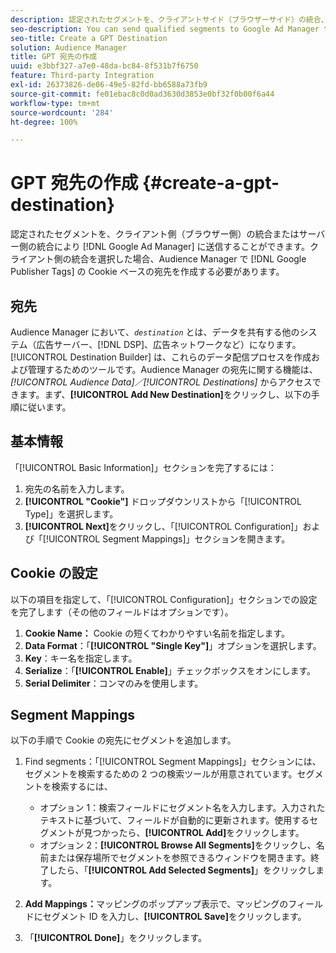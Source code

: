 ```yaml
---
description: 認定されたセグメントを、クライアントサイド（ブラウザーサイド）の統合、またはサーバー側の統合により Google Ad Manager に送信することができます。クライアント側の統合を選択した場合、Audience Manager で Google サイト運営者タグの Cookie ベースの宛先を作成する必要があります。
seo-description: You can send qualified segments to Google Ad Manager through a client-side (browser-side) integration, or a server-side integration. If you choose the client-side integration, you must create a cookie-based destination for Google Publisher Tags in Audience Manager.
seo-title: Create a GPT Destination
solution: Audience Manager
title: GPT 宛先の作成
uuid: e3bbf327-a7e0-48da-bc84-8f531b7f6750
feature: Third-party Integration
exl-id: 26373826-de06-49e5-82fd-bb6588a73fb9
source-git-commit: fe01ebac8c0d0ad3630d3853e0bf32f0b00f6a44
workflow-type: tm+mt
source-wordcount: '284'
ht-degree: 100%

---
```


# GPT 宛先の作成 {#create-a-gpt-destination}

認定されたセグメントを、クライアント側（ブラウザー側）の統合またはサーバー側の統合により [!DNL Google Ad Manager] に送信することができます。クライアント側の統合を選択した場合、Audience Manager で [!DNL Google Publisher Tags] の Cookie ベースの宛先を作成する必要があります。

## 宛先

Audience Manager において、*`destination`* とは、データを共有する他のシステム（広告サーバー、[!DNL DSP]、広告ネットワークなど）になります。[!UICONTROL Destination Builder] は、これらのデータ配信プロセスを作成および管理するためのツールです。Audience Manager の宛先に関する機能は、*[!UICONTROL Audience Data]／[!UICONTROL Destinations]* からアクセスできます。まず、**[!UICONTROL Add New Destination]**&#x200B;をクリックし、以下の手順に従います。

## 基本情報

「[!UICONTROL Basic Information]」セクションを完了するには：

1. 宛先の名前を入力します。
1. **[!UICONTROL "Cookie"]** ドロップダウンリストから「[!UICONTROL Type]」を選択します。
1. **[!UICONTROL Next]**&#x200B;をクリックし、「[!UICONTROL Configuration]」および「[!UICONTROL Segment Mappings]」セクションを開きます。

## Cookie の設定

以下の項目を指定して、「[!UICONTROL Configuration]」セクションでの設定を完了します（その他のフィールドはオプションです）。

1. **Cookie Name：** Cookie の短くてわかりやすい名前を指定します。
1. **Data Format**：「**[!UICONTROL "Single Key"]**」オプションを選択します。
1. **Key**：キー名を指定します。
1. **Serialize**：「**[!UICONTROL Enable]**」チェックボックスをオンにします。
1. **Serial Delimiter**：コンマのみを使用します。

## Segment Mappings

以下の手順で Cookie の宛先にセグメントを追加します。

1. Find segments：「[!UICONTROL Segment Mappings]」セクションには、セグメントを検索するための 2 つの検索ツールが用意されています。セグメントを検索するには、

   * オプション 1：検索フィールドにセグメント名を入力します。入力されたテキストに基づいて、フィールドが自動的に更新されます。使用するセグメントが見つかったら、**[!UICONTROL Add]**&#x200B;をクリックします。
   * オプション 2：**[!UICONTROL Browse All Segments]**&#x200B;をクリックし、名前または保存場所でセグメントを参照できるウィンドウを開きます。終了したら、「**[!UICONTROL Add Selected Segments]**」をクリックします。

1. **Add Mappings：**&#x200B;マッピングのポップアップ表示で、マッピングのフィールドにセグメント ID を入力し、**[!UICONTROL Save]**&#x200B;をクリックします。

1. 「**[!UICONTROL Done]**」をクリックします。
